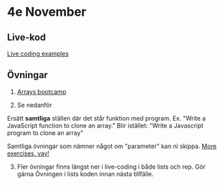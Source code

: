 # 4e November

## Live-kod

[Live coding examples](live-coding/)

## Övningar
1. [Arrays bootcamp](exercises/fizzbuzz.md)

2. Se nedanför

Ersätt **samtliga** ställen där det står funktion med program.
Ex. 
  "Write a JavaScript function to clone an array."
  Blir istället: "Write a Javascript program to clone an array"

Samtliga övningar som nämner något om "parameter" kan ni skippa.
[More exercises, yay!](https://www.w3resource.com/javascript-exercises/javascript-array-exercises.php)


3. Fler övningar finns längst ner i live-coding i både lists och rep. Gör gärna Övningen i lists koden innan nästa tillfälle.